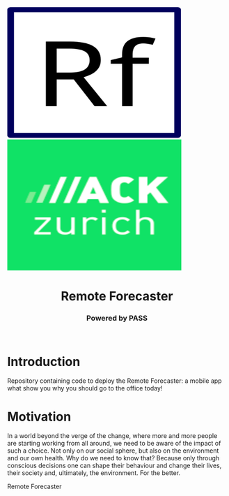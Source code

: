 <img src="./graphics/small-logo.svg" width="400" height="300" class="center">
<img src="./graphics/hackzurich_logo.png" width="400" height="300" class="center">

<br>

<h1 align="center"> Remote Forecaster</h1>

<h3 align="center"> Powered by PASS </h3>

<br>

# Introduction
Repository containing code to deploy the Remote Forecaster: a mobile app what show you why you should go to the office today!

# Motivation
In a world beyond the verge of the change, where more and more people are starting working from all around, we need
to be aware of the impact of such a choice. Not only on our social sphere, but also on 
the environment and our own health. Why do we need to know that? Because only through conscious decisions
one can shape their behaviour and change their lives, their society and, ultimately, the environment. For the better.

Remote Forecaster 
